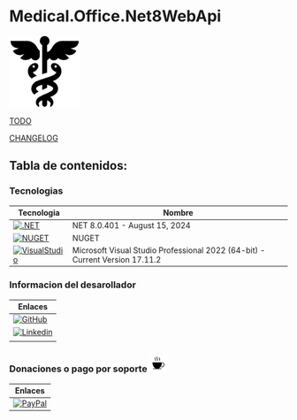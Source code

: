 # Medical.Office.Net8WebApi

![enter image description here](./Documentacion//Img/caduceo.png)

[TODO](./Documentacion/TODO.md)

[CHANGELOG](./Documentacion/CHANGELOG.md)

## Tabla de contenidos:
<!-- Ejemplo de como se ingresan datos al contenido -->
<!-- - [Descripción y contexto](#Descripción-y-contexto) -->


<!-- Ejemplo de badge y hypervinculo -->
<!-- Pagina para ver mas badge -> https://github.com/alexandresanlim/Badges4-README.md-Profile -->
<!-- [![SQLServer](https://img.shields.io/badge/Microsoft%20SQL%20Server-CC2927?style=for-the-badge&logo=microsoft%20sql%20server&logoColor=white)](https://www.microsoft.com/es-mx/sql-server/sql-server-downloads) -->

### Tecnologias

|Tecnologia  | Nombre |
|--|--|
|[![.NET](https://img.shields.io/badge/.NET-512BD4?style=for-the-badge&logo=dotnet&logoColor=white)](https://github.com/dotnet/core/blob/main/release-notes/8.0/8.0.8/8.0.401.md)|NET 8.0.401 - August 15, 2024|
|[![NUGET](https://img.shields.io/badge/NuGet-004880?style=for-the-badge&logo=nuget&logoColor=white)]()|NUGET|
|[![VisualStudio](https://img.shields.io/badge/Visual_Studio-5C2D91?style=for-the-badge&logo=visual%20studio&logoColor=white)]()|Microsoft Visual Studio Professional 2022 (64-bit) - Current Version 17.11.2|



### Informacion del desarollador

|Enlaces|
|--|
| [![GitHub](https://img.shields.io/badge/GitHub-100000?style=for-the-badge&logo=github&logoColor=white)](https://github.com/Raptor057)|
| [![Linkedin](https://img.shields.io/badge/LinkedIn-0077B5?style=for-the-badge&logo=linkedin&logoColor=white)](https://www.linkedin.com/in/rogelio-arri/)|
||

### Donaciones o pago por soporte ![cafe](/Documentacion/Img/cafe.png)

|Enlaces|
|--|
|[![PayPal](https://img.shields.io/badge/PayPal-00457C?style=for-the-badge&logo=paypal&logoColor=white)](https://paypal.me/RogelioArriaga?country.x=MX&locale.x=es_XC)|
  
